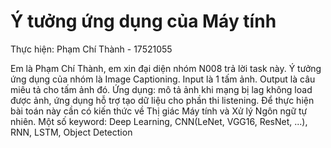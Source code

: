 # Ý tưởng ứng dụng của Máy tính

Thực hiện: Phạm Chí Thành - 17521055

Em là Phạm Chí Thành, em xin đại diện nhóm N008 trả lời task này.
Ý tưởng ứng dụng của nhóm là Image Captioning.
Input là 1 tấm ảnh.
Output là câu miêu tả cho tấm ảnh đó.
Ứng dụng: mô tả ảnh khi mạng bị lag không load được ảnh, ứng dụng hỗ trợ tạo dữ liệu cho phần thi listening.
Để thực hiện bài toán này cần có kiến thức về Thị giác Máy tính và Xử lý Ngôn ngữ tự nhiên. Một số keyword: Deep Learning, CNN(LeNet, VGG16, ResNet, ...), RNN, LSTM, Object Detection